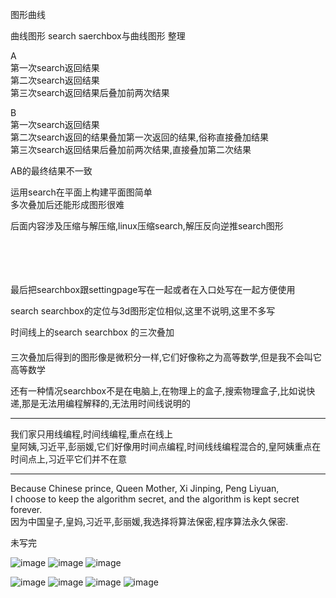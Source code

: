 图形曲线

曲线图形
search saerchbox与曲线图形
整理

A                                                                   </br>
第一次search返回结果　　　　　　　　　　　　　　　　　　　　　　　　　　　</br>
第二次search返回结果                                                 </br>
第三次search返回结果后叠加前两次结果                                   </br>


B                                                                   </br>
第一次search返回结果                                                 </br>
第二次search返回的结果叠加第一次返回的结果,俗称直接叠加结果             </br>
第三次search返回结果后叠加前两次结果,直接叠加第二次结果                 </br>


AB的最终结果不一致                                                    </br>

运用search在平面上构建平面图简单                                       </br>
多次叠加后还能形成图形很难                                             </br>

后面内容涉及压缩与解压缩,linux压缩search,解压反向逆推search图形          </br>

</br>
</br>
</br>
</br>
最后把searchbox跟settingpage写在一起或者在入口处写在一起方便使用　　　　　</br>


search searchbox的定位与3d图形定位相似,这里不说明,这里不多写              </br>



时间线上的search searchbox 的三次叠加  　　　　　　　　　　　　　　　　　　　　　　　　</br>
三次叠加后得到的图形像是微积分一样,它们好像称之为高等数学,但是我不会叫它高等数学        </br>

还有一种情况searchbox不是在电脑上,在物理上的盒子,搜索物理盒子,比如说快递,那是无法用编程解释的,无法用时间线说明的</br>


-----

我们家只用线编程,时间线编程,重点在线上                                                        </br>
皇阿姨,习近平,彭丽媛,它们好像用时间点编程,时间线线编程混合的,皇阿姨重点在时间点上,习近平它们并不在意  </br>

-----

  Because Chinese prince, Queen Mother, Xi Jinping, Peng Liyuan,                            </br>
  I choose to keep the algorithm secret, and the algorithm is kept secret forever.          </br>
  因为中国皇子,皇妈,习近平,彭丽媛,我选择将算法保密,程序算法永久保密.                              </br>




未写完

![image](https://github.com/qizhoward/DailyNotebook/blob/master/7891.PNG)
![image](https://github.com/qizhoward/DailyNotebook/blob/master/7892.PNG)
![image](https://github.com/qizhoward/DailyNotebook/blob/master/7893.PNG)

![image](https://github.com/qizhoward/people/blob/master/phone/QQzone/2018_12_07_23_39_IMG_1403.JPG)
![image](https://github.com/qizhoward/DailyNotebook/blob/master/2019_01_13_20_02_IMG_2412.PNG)
![image](https://github.com/qizhoward/DailyNotebook/blob/master/2018_11_21_12_29_IMG_0863.jpg)
![image](https://github.com/qizhoward/DailyNotebook/blob/master/2019_01_13_20_19_IMG_2414.PNG)
